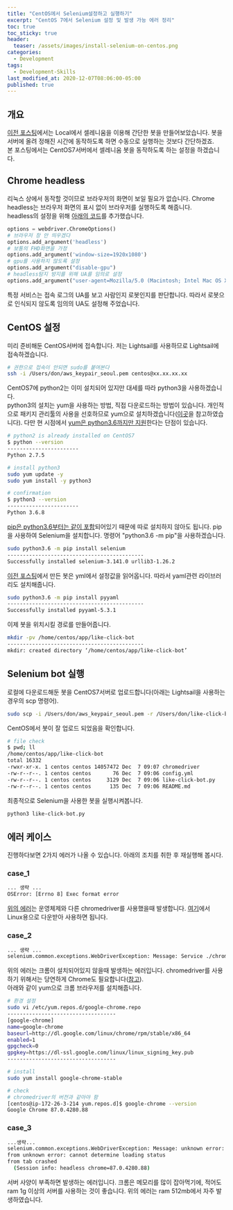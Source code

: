 ```yaml
---
title: "CentOS에서 Selenium설정하고 실행하기"
excerpt: "CentOS 7에서 Selenium 설정 및 발생 가능 에러 정리"
toc: true
toc_sticky: true
header:
  teaser: /assets/images/install-selenium-on-centos.png
categories:
  - Development 
tags:
  - Development-Skills
last_modified_at: 2020-12-07T08:06:00-05:00
published: true
---
```


## 개요
[이전 포스팅](https://donggyuu.github.io/development/like-click-bot)에서는 Local에서 셀레니움을 이용해 간단한 봇을 만들어보았습니다. 봇을 서버에 올려 정해진 시간에 동작하도록 하면 수동으로 실행하는 것보다 간단하겠죠.   
본 포스팅에서는 CentOS7서버에서 셀레니움 봇을 동작하도록 하는 설정을 하겠습니다.

## Chrome headless
리눅스 상에서 동작할 것이므로 브라우저의 화면이 보일 필요가 없습니다. Chrome headless는 브라우저 화면의 표시 없이 브라우저를 실행하도록 해줍니다.   
headless의 설정을 위해 [아래의 코드](https://github.com/donggyuu/like-click-bot/blob/master/like-click-bot.py#L70)를 추가했습니다.   
```python
options = webdriver.ChromeOptions()
# 브라우저 창 안 띄우겠다
options.add_argument('headless')
# 보통의 FHD화면을 가정
options.add_argument('window-size=1920x1080')
# gpu를 사용하지 않도록 설정
options.add_argument("disable-gpu")
# headless탐지 방지를 위해 UA를 임의로 설정
options.add_argument("user-agent=Mozilla/5.0 (Macintosh; Intel Mac OS X 10_12_6)")
```
특정 서비스는 접속 로그의 UA를 보고 사람인지 로봇인지를 판단합니다. 따라서 로봇으로 인식되지 않도록 임의의 UA도 설정해 주었습니다. 

## CentOS 설정
미리 준비해둔 CentOS서버에 접속합니다. 저는 Lightsail를 사용하므로 Lightsail에 접속하겠습니다.
```bash
# 권한으로 접속이 안되면 sudo를 붙여본다
ssh -i /Users/don/aws_keypair_seoul.pem centos@xx.xx.xx.xx
```

CentOS7에 python2는 이미 설치되어 있지만 대세를 따라  python3을 사용하겠습니다.  
python3의 설치는 yum을 사용하는 방법, 직접 다운로드하는 방법이 있습니다. 개인적으로 패키지 관리툴의 사용을 선호하므로 yum으로 설치하겠습니다([이곳](https://www.liquidweb.com/kb/how-to-install-python-3-on-centos-7/)을 참고하였습니다). 다만 현 시점에서 [yum은 python3.6까지만 지원](https://stackoverflow.com/questions/50408941/recommended-way-to-install-pip3-on-centos7)한다는 단점이 있습니다.   

```bash
# python2 is already installed on CentOS7
$ python --version
-----------------------
Python 2.7.5

# install python3
sudo yum update -y
sudo yum install -y python3

# confirmation
$ python3 --version
-----------------------
Python 3.6.8
```

[pip은 python3.6부터는 같이 포함](https://linuxize.com/post/how-to-install-pip-on-centos-7)되어있기 때문에 따로 설치하지 않아도 됩니다. 
pip을 사용하여 Selenium을 설치합니다. 명령어 "python3.6 -m pip"을 사용하겠습니다. 

```bash
sudo python3.6 -m pip install selenium
--------------------------------------------
Successfully installed selenium-3.141.0 urllib3-1.26.2
```
[이전 포스팅](https://donggyuu.github.io/development/like-click-bot)에서 만든 봇은 yml에서 설정값을 읽어옵니다. 따라서 yaml관련 라이브러리도 설치해줍니다. 
```bash
sudo python3.6 -m pip install pyyaml
--------------------------------------------
Successfully installed pyyaml-5.3.1
```

이제 봇을 위치시킬 경로를 만들어줍니다.
```bash
mkdir -pv /home/centos/app/like-click-bot
--------------------------------------------
mkdir: created directory ‘/home/centos/app/like-click-bot’
```

## Selenium bot 실행
로컬에 다운로드해둔 봇을 CentOS7서버로 업로드합니다(아래는 Lightsail을 사용하는 경우의 scp 명령어).   
```bash
sudo scp -i /Users/don/aws_keypair_seoul.pem -r /Users/don/like-click-bot centos@xx.xx.xx.x:/home/centos/app/
```

CentOS에서 봇이 잘 업로드 되었음을 확인합니다.  
```bash
# file check
$ pwd; ll
/home/centos/app/like-click-bot
total 16332
-rwxr-xr-x. 1 centos centos 14057472 Dec  7 09:07 chromedriver
-rw-r--r--. 1 centos centos       76 Dec  7 09:06 config.yml
-rw-r--r--. 1 centos centos     3129 Dec  7 09:06 like-click-bot.py
-rw-r--r--. 1 centos centos      135 Dec  7 09:06 README.md
```

최종적으로 Selenium을 사용한 봇을 실행시켜봅니다. 
```bash
python3 like-click-bot.py
```

## 에러 케이스
진행하다보면 2가지 에러가 나올 수 있습니다. 아래의 조치를 취한 후 재실행해 봅시다.  

### case_1
```bash
... 생략 ...
OSError: [Errno 8] Exec format error
```
[위의 에러](https://stackoverflow.com/questions/38833589/oserror-errno-8-exec-format-error-selenium)는 운영체제와 다른 chromedriver를 사용했을때 발생합니다. [여기](https://sites.google.com/a/chromium.org/chromedriver/downloads)에서 Linux용으로 다운받아 사용하면 됩니다.

### case_2
```bash
... 생략 ...
selenium.common.exceptions.WebDriverException: Message: Service ./chromedriver unexpectedly exited. Status code was: 127
```
위의 에러는 크롬이 설치되어있지 않을때 발생하는 에러입니다. chromedriver를 사용하기 위해서는 당연하게 Chrome도 필요합니다([참고](https://blog.miyam.net/104)).  
아래와 같이 yum으로 크롬 브라우저를 설치해줍니다.
```bash
# 환경 설정
sudo vi /etc/yum.repos.d/google-chrome.repo
-----------------------------------
[google-chrome] 
name=google-chrome
baseurl=http://dl.google.com/linux/chrome/rpm/stable/x86_64
enabled=1
gpgcheck=0
gpgkey=https://dl-ssl.google.com/linux/linux_signing_key.pub
-----------------------------------

# install
sudo yum install google-chrome-stable

# check
# chromedriver의 버전과 같아야 함
[centos@ip-172-26-3-214 yum.repos.d]$ google-chrome --version
Google Chrome 87.0.4280.88
```

### case_3
```bash
...생략...
selenium.common.exceptions.WebDriverException: Message: unknown error: session deleted because of page crash
from unknown error: cannot determine loading status
from tab crashed
  (Session info: headless chrome=87.0.4280.88)
```
서버 사양이 부족하면 발생하는 에러입니다. 크롬은 메모리를 많이 잡아먹기에, 적어도 ram 1g 이상의 서버를 사용하는 것이 좋습니다. 위의 에러는 ram 512mb에서 자주 발생하였습니다.  